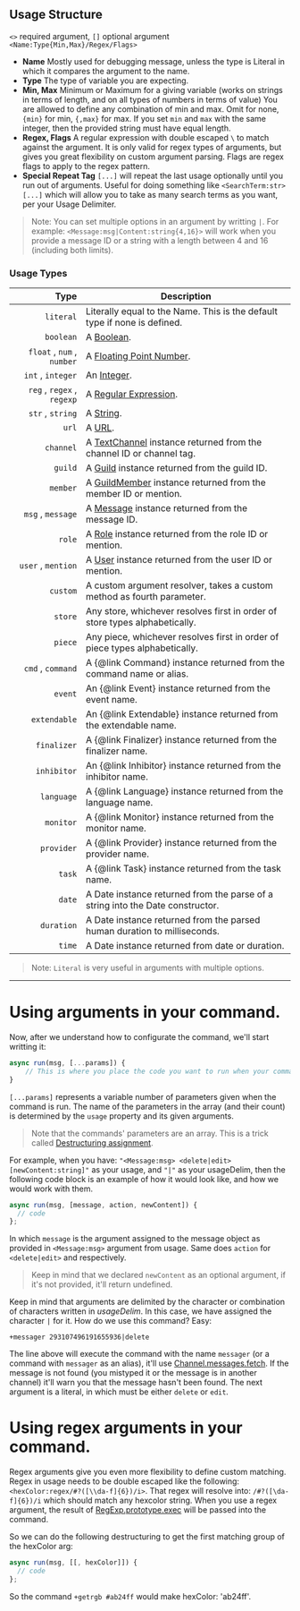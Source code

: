 ## Usage Structure

`<>` required argument, `[]` optional argument `<Name:Type{Min,Max}/Regex/Flags>`

- **Name** Mostly used for debugging message, unless the type is Literal in which it compares the argument to the name.
- **Type** The type of variable you are expecting.
- **Min, Max** Minimum or Maximum for a giving variable (works on strings in terms of length, and on all types of numbers in terms of value) You are allowed to define any combination of min and max. Omit for none, `{min}` for min, `{,max}` for max. If you set `min` and `max` with the same integer, then the provided string must have equal length.
- **Regex, Flags** A regular expression with double escaped `\` to match against the argument. It is only valid for regex types of arguments, but gives you great flexibility on custom argument parsing. Flags are regex flags to apply to the regex pattern.
- **Special Repeat Tag** `[...]` will repeat the last usage optionally until you run out of arguments. Useful for doing something like `<SearchTerm:str> [...]` which will allow you to take as many search terms as you want, per your Usage Delimiter.

> Note: You can set multiple options in an argument by writting `|`. For example: `<Message:msg|Content:string{4,16}>` will work when you provide a message ID or a string with a length between 4 and 16 (including both limits).

### Usage Types

| Type                       | Description                                                                                                                        |
| -------------------------: | ---------------------------------------------------------------------------------------------------------------------------------- |
| `literal`                  | Literally equal to the Name. This is the default type if none is defined.                                                          |
| `boolean`                  | A [Boolean](https://developer.mozilla.org/en-US/docs/Web/JavaScript/Reference/Global_Objects/Boolean).                             |
| `float` , `num` , `number` | A [Floating Point Number](https://en.wikipedia.org/wiki/Floating-point_arithmetic).                                                |
| `int` , `integer`          | An [Integer](https://en.wikipedia.org/wiki/Integer).                                                                               |
| `reg` , `regex` , `regexp` | A [Regular Expression](https://developer.mozilla.org/en-US/docs/Web/JavaScript/Reference/Global_Objects/RegExp).                   |
| `str` , `string`           | A [String](https://developer.mozilla.org/en/docs/Web/JavaScript/Reference/Global_Objects/String).                                  |
| `url`                      | A [URL](https://en.wikipedia.org/wiki/URL).                                                                                        |
| `channel`                  | A [TextChannel](https://discord.js.org/#/docs/main/master/class/TextChannel) instance returned from the channel ID or channel tag. |
| `guild`                    | A [Guild](https://discord.js.org/#/docs/main/master/class/Guild) instance returned from the guild ID.                              |
| `member`                   | A [GuildMember](https://discord.js.org/#/docs/main/master/class/GuildMember) instance returned from the member ID or mention.      |
| `msg` , `message`          | A [Message](https://discord.js.org/#/docs/main/master/class/Message) instance returned from the message ID.                        |
| `role`                     | A [Role](https://discord.js.org/#/docs/main/master/class/Role) instance returned from the role ID or mention.                      |
| `user` , `mention`         | A [User](https://discord.js.org/#/docs/main/master/class/User) instance returned from the user ID or mention.                      |
| `custom`                   | A custom argument resolver, takes a custom method as fourth parameter.                                                             |
| `store`                    | Any store, whichever resolves first in order of store types alphabetically.                                                        |
| `piece`                    | Any piece, whichever resolves first in order of piece types alphabetically.                                                        |
| `cmd` , `command`          | A {@link Command} instance returned from the command name or alias.                                                                |
| `event`                    | An {@link Event} instance returned from the event name.                                                                            |
| `extendable`               | An {@link Extendable} instance returned from the extendable name.                                                                  |
| `finalizer`                | A {@link Finalizer} instance returned from the finalizer name.                                                                     |
| `inhibitor`                | An {@link Inhibitor} instance returned from the inhibitor name.                                                                    |
| `language`                 | A {@link Language} instance returned from the language name.                                                                       |
| `monitor`                  | A {@link Monitor} instance returned from the monitor name.                                                                         |
| `provider`                 | A {@link Provider} instance returned from the provider name.                                                                       |
| `task`                     | A {@link Task} instance returned from the task name.                                                                               |
| `date`                     | A Date instance returned from the parse of a string into the Date constructor.                                                     |
| `duration`                 | A Date instance returned from the parsed human duration to milliseconds.                                                           |
| `time`                     | A Date instance returned from date or duration.                                                                                    |


> Note: `Literal` is very useful in arguments with multiple options.

___

# Using arguments in your command.

Now, after we understand how to configurate the command, we'll start writting it:

```javascript
async run(msg, [...params]) {
	// This is where you place the code you want to run when your command is called
}
```

`[...params]` represents a variable number of parameters given when the command is run. The name of the parameters in the array (and their count) is determined by the `usage` property and its given arguments.

> Note that the commands' parameters are an array. This is a trick called [Destructuring assignment](https://developer.mozilla.org/en/docs/Web/JavaScript/Reference/Operators/Destructuring_assignment).

For example, when you have: `"<Message:msg> <delete|edit> [newContent:string]"` as your usage, and `"|"` as your usageDelim, then the following code block is an example of how it would look like, and how we would work with them.

```javascript
async run(msg, [message, action, newContent]) {
  // code
};
```

In which `message` is the argument assigned to the message object as provided in `<Message:msg>` argument from usage. Same does `action` for `<delete|edit>` and respectively.

> Keep in mind that we declared `newContent` as an optional argument, if it's not provided, it'll return undefined.

Keep in mind that arguments are delimited by the character or combination of characters written in *usageDelim*. In this case, we have assigned the character `|` for it. How do we use this command? Easy:

`+messager 293107496191655936|delete`

The line above will execute the command with the name `messager` (or a command with `messager` as an alias), it'll use [Channel.messages.fetch](https://discord.js.org/#/docs/main/master/class/MessageStore?scrollTo=fetch). If the message is not found (you mistyped it or the message is in another channel) it'll warn you that the message hasn't been found. The next argument is a literal, in which must be either `delete` or `edit`.

# Using regex arguments in your command.

Regex arguments give you even more flexibility to define custom matching. Regex in usage needs to be double escaped like the following: `<hexColor:regex/#?([\\da-f]{6})/i>`. That regex will resolve into: `/#?([\da-f]{6})/i` which should match any hexcolor string. When you use a regex argument, the result of [RegExp.prototype.exec](https://developer.mozilla.org/en-US/docs/Web/JavaScript/Reference/Global_Objects/RegExp/exec) will be passed into the command.

So we can do the following destructuring to get the first matching group of the hexColor arg:

```javascript
async run(msg, [[, hexColor]]) {
  // code
};
```

So the command `+getrgb #ab24ff` would make hexColor: 'ab24ff'.
